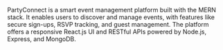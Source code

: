 PartyConnect is a smart event management platform built with the MERN stack. It enables users to discover and manage events, with features like secure sign-ups, RSVP tracking, and guest management. The platform offers a responsive React.js UI and RESTful APIs powered by Node.js, Express, and MongoDB.
